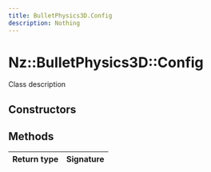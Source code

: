 ```yaml
---
title: BulletPhysics3D.Config
description: Nothing
---
```


# Nz::BulletPhysics3D::Config

Class description

## Constructors


## Methods

| Return type | Signature |
| ----------- | --------- |
